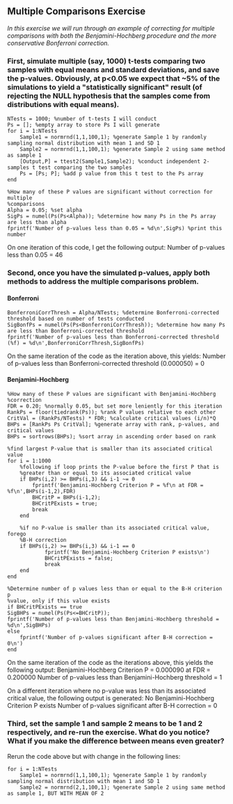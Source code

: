 ## Multiple Comparisons Exercise

*In this exercise we will run through an example of correcting for multiple comparisons with both the Benjamini-Hochberg procedure and the more conservative Bonferroni correction.*

### First, simulate multiple (say, 1000) t-tests comparing two samples with equal means and standard deviations, and save the p-values. Obviously, at p<0.05 we expect that ~5% of the simulations to yield a "statistically significant" result (of rejecting the NULL hypothesis that the samples come from distributions with equal means).

```
NTests = 1000; %number of t-tests I will conduct
Ps = []; %empty array to store Ps I will generate
for i = 1:NTests
    Sample1 = normrnd(1,1,100,1); %generate Sample 1 by randomly sampling normal distribution with mean 1 and SD 1
    Sample2 = normrnd(1,1,100,1); %generate Sample 2 using same method as sample 1
    [Output,P] = ttest2(Sample1,Sample2); %conduct independent 2-samples t test comparing the two samples
    Ps = [Ps; P]; %add p value from this t test to the Ps array
end

%How many of these P values are significant without correction for multiple
%comparisons
Alpha = 0.05; %set alpha
SigPs = numel(Ps(Ps<Alpha)); %determine how many Ps in the Ps array are less than alpha
fprintf('Number of p-values less than 0.05 = %d\n',SigPs) %print this number

```

On one iteration of this code, I get the following output: 
Number of p-values less than 0.05 = 46

### Second, once you have the simulated p-values, apply both methods to address the multiple comparisons problem.

#### Bonferroni

```
BonferroniCorrThresh = Alpha/NTests; %determine Bonferroni-corrected threshold based on number of tests conducted
SigBonfPs = numel(Ps(Ps<BonferroniCorrThresh)); %determine how many Ps are less than Bonferroni-corrected threshold
fprintf('Number of p-values less than Bonferroni-corrected threshold (%f) = %d\n',BonferroniCorrThresh,SigBonfPs)
```

On the same iteration of the code as the iteration above, this yields: 
Number of p-values less than Bonferroni-corrected threshold (0.000050) = 0

#### Benjamini-Hochberg

```
%How many of these P values are significant with Benjamini-Hochberg
%correction
FDR = 0.20; %normally 0.05, but set more leniently for this iteration
RankPs = floor(tiedrank(Ps)); %rank P values relative to each other
CritVal = (RankPs/NTests) * FDR; %calculate critical values (i/n)*Q
BHPs = [RankPs Ps CritVal]; %generate array with rank, p-values, and critical values
BHPs = sortrows(BHPs); %sort array in ascending order based on rank

%find largest P-value that is smaller than its associated critical value
for i = 1:1000
    %following if loop prints the P-value before the first P that is
    %greater than or equal to its associated critical value
    if BHPs(i,2) >= BHPs(i,3) && i-1 ~= 0 
        fprintf('Benjamini-Hochberg Criterion P = %f\n at FDR = %f\n',BHPs(i-1,2),FDR)
        BHCritP = BHPs(i-1,2);
        BHCritPExists = true;
        break
    end

    %if no P-value is smaller than its associated critical value, forego
    %B-H correction
    if BHPs(i,2) >= BHPs(i,3) && i-1 == 0
            fprintf('No Benjamini-Hochberg Criterion P exists\n')
            BHCritPExists = false;
            break
    end
end

%Determine number of p values less than or equal to the B-H criterion p
%value, only if this value exists
if BHCritPExists == true
SigBHPs = numel(Ps(Ps<=BHCritP));
fprintf('Number of p-values less than Benjamini-Hochberg threshold = %d\n',SigBHPs)
else
    fprintf('Number of p-values significant after B-H correction = 0\n')
end
```
On the same iteration of the code as the iterations above, this yields the following output:
Benjamini-Hochberg Criterion P = 0.000090
 at FDR = 0.200000
Number of p-values less than Benjamini-Hochberg threshold = 1

On a different iteration where no p-value was less than its associated critical value, the following output is generated: 
No Benjamini-Hochberg Criterion P exists
Number of p-values significant after B-H correction = 0

### Third, set the sample 1 and sample 2 means to be 1 and 2 respectively, and re-run the exercise. What do you notice? What if you make the difference between means even greater?

Rerun the code above but with change in the following lines: 

```
for i = 1:NTests
    Sample1 = normrnd(1,1,100,1); %generate Sample 1 by randomly sampling normal distribution with mean 1 and SD 1
    Sample2 = normrnd(2,1,100,1); %generate Sample 2 using same method as sample 1, BUT WITH MEAN OF 2
```
